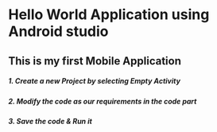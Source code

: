 # Hello World Application using Android studio

## This is my first Mobile Application

##### 1. Create a new Project by selecting Empty Activity
##### 2. Modify the code as our requirements in the code part
##### 3. Save the code & Run it
